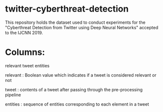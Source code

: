 # twitter-cyberthreat-detection
This repository holds the dataset used to conduct experiments for the "Cyberthreat Detection from Twitter using Deep Neural Networks" accepted to the IJCNN 2019.

# Columns:
relevant  tweet  entities

relevant : Boolean value which indicates if a tweet is considered relevant or not

tweet : contents of a tweet after passing through the pre-processing pipeline

entities : sequence of entities corresponding to each element in a tweet
